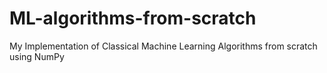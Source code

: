 # ML-algorithms-from-scratch
My Implementation of Classical Machine Learning Algorithms from scratch using NumPy
